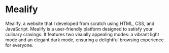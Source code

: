 # Mealify
Mealify, a website that I developed from scratch using HTML, CSS, and JavaScript. Mealify is a user-friendly platform designed to satisfy your culinary cravings. It features two visually appealing modes: a vibrant light mode and an elegant dark mode, ensuring a delightful browsing experience for everyone.
